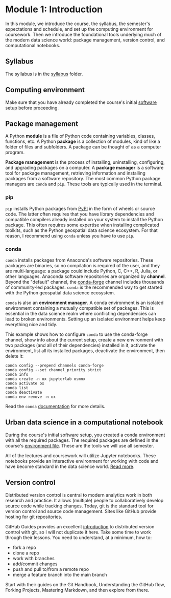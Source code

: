 # Module 1: Introduction

In this module, we introduce the course, the syllabus, the semester's expectations and schedule, and set up the computing environment for coursework. Then we introduce the foundational tools underlying much of the modern data science world: package management, version control, and computational notebooks.


## Syllabus

The syllabus is in the [syllabus](../../syllabus) folder.


## Computing environment

Make sure that you have already completed the course's initial [software](../../software) setup before proceeding.


## Package management

A Python **module** is a file of Python code containing variables, classes, functions, etc. A Python **package** is a collection of modules, kind of like a folder of files and subfolders. A package can be thought of as a computer program.

**Package management** is the process of installing, uninstalling, configuring, and upgrading packages on a computer. A **package manager** is a software tool for package management, retrieving information and installing packages from a software repository. The most common Python package managers are `conda` and `pip`. These tools are typically used in the terminal.


### pip

`pip` installs Python packages from [PyPI](https://pypi.org/) in the form of wheels or source code. The latter often requires that you have library dependencies and compatible compilers already installed on your system to install the Python package. This often requires some expertise when installing complicated toolkits, such as the Python geospatial data science ecosystem. For that reason, I recommend using `conda` unless you have to use `pip`.


### conda

`conda` installs packages from Anaconda's software repositories. These packages are binaries, so no compilation is required of the user, and they are multi-language: a package could include Python, C, C++, R, Julia, or other languages. Anaconda software repositories are organized by **channel**. Beyond the "default" channel, the [conda-forge](https://conda-forge.org/) channel includes thousands of community-led packages. `conda` is the recommended way to get started with the Python geospatial data science ecosystem.

`conda` is also an **environment manager**. A conda environment is an isolated environment containing a mutually compatible set of packages. This is essential in the data science realm where conflicting dependencies can lead to broken environments. Setting up an isolated environment helps keep everything nice and tidy.

This example shows how to configure `conda` to use the conda-forge channel, show info about the current setup, create a new environment with two packages (and all of their dependencies) installed in it, activate the environment, list all its installed packages, deactivate the environment, then delete it:

```
conda config --prepend channels conda-forge
conda config --set channel_priority strict
conda info
conda create -n ox jupyterlab osmnx
conda activate ox
conda list
conda deactivate
conda env remove -n ox
```

Read the `conda` [documentation](https://conda.io/) for more details.


## Urban data science in a computational notebook

During the course's initial software setup, you created a conda environment with all the required packages. The required packages are defined in the course's [environment file](../../environment.yml). These are the tools we will use all semester.

All of the lectures and coursework will utilize Jupyter notebooks. These notebooks provide an interactive environment for working with code and have become standard in the data science world. [Read more](https://doi.org/10.22224/gistbok/2021.1.2).


## Version control

Distributed version control is central to modern analytics work in both research and practice. It allows (multiple) people to collaboratively develop source code while tracking changes. Today, git is the standard tool for version control and source code management. Sites like GitHub provide hosting for git repositories.

GitHub Guides provides an excellent [introduction](https://guides.github.com/) to distributed version control with git, so I will not duplicate it here. Take some time to work through their lessons. You need to understand, at a minimum, how to:

  - fork a repo
  - clone a repo
  - work with branches
  - add/commit changes
  - push and pull to/from a remote repo
  - merge a feature branch into the main branch

Start with their guides on the Git Handbook, Understanding the GitHub flow, Forking Projects, Mastering Markdown, and then explore from there.
